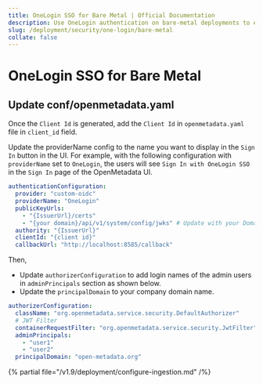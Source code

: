 ```yaml
---
title: OneLogin SSO for Bare Metal | Official Documentation
description: Use OneLogin authentication on bare-metal deployments to ensure secure, token-driven access without relying on cloud-native services.
slug: /deployment/security/one-login/bare-metal
collate: false
---
```


# OneLogin SSO for Bare Metal

## Update conf/openmetadata.yaml

Once the `Client Id` is generated, add the `Client Id` in `openmetadata.yaml` file in `client_id` field.

Update the providerName config to the name you want to display in the `Sign In` button in the UI. 
For example, with the following configuration with `providerName` set to `OneLogin`, the users will see `Sign In with OneLogin SSO` 
in the `Sign In` page of the OpenMetadata UI.

```yaml
authenticationConfiguration:
  provider: "custom-oidc"
  providerName: "OneLogin"
  publicKeyUrls: 
    - "{IssuerUrl}/certs"
    - "{your domain}/api/v1/system/config/jwks" # Update with your Domain and Make sure this "/api/v1/system/config/jwks" is always configured to enable JWT tokens
  authority: "{IssuerUrl}"
  clientId: "{client id}"
  callbackUrl: "http://localhost:8585/callback"
```

Then, 
- Update `authorizerConfiguration` to add login names of the admin users in `adminPrincipals` section as shown below.
- Update the `principalDomain` to your company domain name.

```yaml
authorizerConfiguration:
  className: "org.openmetadata.service.security.DefaultAuthorizer"
  # JWT Filter
  containerRequestFilter: "org.openmetadata.service.security.JwtFilter"
  adminPrincipals:
    - "user1"
    - "user2"
  principalDomain: "open-metadata.org"
```

{% partial file="/v1.9/deployment/configure-ingestion.md" /%}
